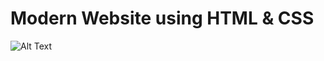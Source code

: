 # Modern Website using HTML & CSS
![Alt Text](https://github.com/Sachin10-05/Modern-Website/blob/main/Modern%20Website.gif)
